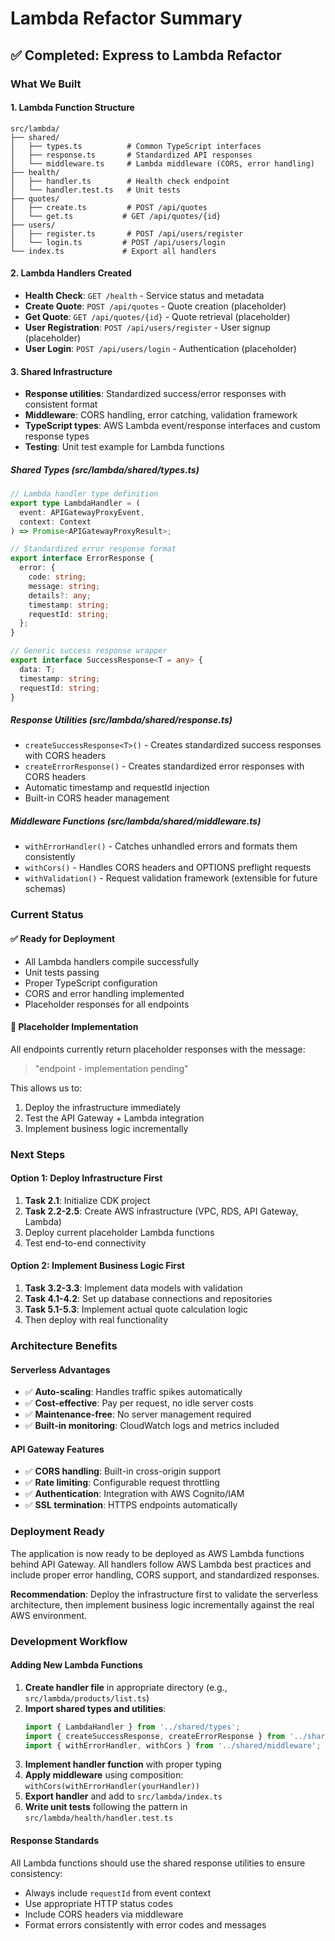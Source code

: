 # Lambda Refactor Summary

## ✅ Completed: Express to Lambda Refactor

### What We Built

#### 1. Lambda Function Structure
```
src/lambda/
├── shared/
│   ├── types.ts          # Common TypeScript interfaces
│   ├── response.ts       # Standardized API responses
│   └── middleware.ts     # Lambda middleware (CORS, error handling)
├── health/
│   ├── handler.ts        # Health check endpoint
│   └── handler.test.ts   # Unit tests
├── quotes/
│   ├── create.ts         # POST /api/quotes
│   └── get.ts           # GET /api/quotes/{id}
├── users/
│   ├── register.ts       # POST /api/users/register
│   └── login.ts         # POST /api/users/login
└── index.ts             # Export all handlers
```

#### 2. Lambda Handlers Created
- **Health Check**: `GET /health` - Service status and metadata
- **Create Quote**: `POST /api/quotes` - Quote creation (placeholder)
- **Get Quote**: `GET /api/quotes/{id}` - Quote retrieval (placeholder)
- **User Registration**: `POST /api/users/register` - User signup (placeholder)
- **User Login**: `POST /api/users/login` - Authentication (placeholder)

#### 3. Shared Infrastructure
- **Response utilities**: Standardized success/error responses with consistent format
- **Middleware**: CORS handling, error catching, validation framework
- **TypeScript types**: AWS Lambda event/response interfaces and custom response types
- **Testing**: Unit test example for Lambda functions

##### Shared Types (src/lambda/shared/types.ts)
```typescript
// Lambda handler type definition
export type LambdaHandler = (
  event: APIGatewayProxyEvent,
  context: Context
) => Promise<APIGatewayProxyResult>;

// Standardized error response format
export interface ErrorResponse {
  error: {
    code: string;
    message: string;
    details?: any;
    timestamp: string;
    requestId: string;
  };
}

// Generic success response wrapper
export interface SuccessResponse<T = any> {
  data: T;
  timestamp: string;
  requestId: string;
}
```

##### Response Utilities (src/lambda/shared/response.ts)
- `createSuccessResponse<T>()` - Creates standardized success responses with CORS headers
- `createErrorResponse()` - Creates standardized error responses with CORS headers
- Automatic timestamp and requestId injection
- Built-in CORS header management

##### Middleware Functions (src/lambda/shared/middleware.ts)
- `withErrorHandler()` - Catches unhandled errors and formats them consistently
- `withCors()` - Handles CORS headers and OPTIONS preflight requests
- `withValidation()` - Request validation framework (extensible for future schemas)

### Current Status

#### ✅ Ready for Deployment
- All Lambda handlers compile successfully
- Unit tests passing
- Proper TypeScript configuration
- CORS and error handling implemented
- Placeholder responses for all endpoints

#### 🔄 Placeholder Implementation
All endpoints currently return placeholder responses with the message:
> "endpoint - implementation pending"

This allows us to:
1. Deploy the infrastructure immediately
2. Test the API Gateway + Lambda integration
3. Implement business logic incrementally

### Next Steps

#### Option 1: Deploy Infrastructure First
1. **Task 2.1**: Initialize CDK project
2. **Task 2.2-2.5**: Create AWS infrastructure (VPC, RDS, API Gateway, Lambda)
3. Deploy current placeholder Lambda functions
4. Test end-to-end connectivity

#### Option 2: Implement Business Logic First
1. **Task 3.2-3.3**: Implement data models with validation
2. **Task 4.1-4.2**: Set up database connections and repositories
3. **Task 5.1-5.3**: Implement actual quote calculation logic
4. Then deploy with real functionality

### Architecture Benefits

#### Serverless Advantages
- ✅ **Auto-scaling**: Handles traffic spikes automatically
- ✅ **Cost-effective**: Pay per request, no idle server costs
- ✅ **Maintenance-free**: No server management required
- ✅ **Built-in monitoring**: CloudWatch logs and metrics included

#### API Gateway Features
- ✅ **CORS handling**: Built-in cross-origin support
- ✅ **Rate limiting**: Configurable request throttling
- ✅ **Authentication**: Integration with AWS Cognito/IAM
- ✅ **SSL termination**: HTTPS endpoints automatically

### Deployment Ready

The application is now ready to be deployed as AWS Lambda functions behind API Gateway. All handlers follow AWS Lambda best practices and include proper error handling, CORS support, and standardized responses.

**Recommendation**: Deploy the infrastructure first to validate the serverless architecture, then implement business logic incrementally against the real AWS environment.

### Development Workflow

#### Adding New Lambda Functions

1. **Create handler file** in appropriate directory (e.g., `src/lambda/products/list.ts`)
2. **Import shared types and utilities**:
   ```typescript
   import { LambdaHandler } from '../shared/types';
   import { createSuccessResponse, createErrorResponse } from '../shared/response';
   import { withErrorHandler, withCors } from '../shared/middleware';
   ```
3. **Implement handler function** with proper typing
4. **Apply middleware** using composition: `withCors(withErrorHandler(yourHandler))`
5. **Export handler** and add to `src/lambda/index.ts`
6. **Write unit tests** following the pattern in `src/lambda/health/handler.test.ts`

#### Response Standards

All Lambda functions should use the shared response utilities to ensure consistency:
- Always include `requestId` from event context
- Use appropriate HTTP status codes
- Include CORS headers via middleware
- Format errors consistently with error codes and messages